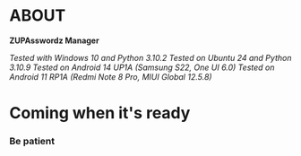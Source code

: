 # ABOUT

**ZUPAsswordz Manager**

_Tested with Windows 10 and Python 3.10.2_
_Tested on Ubuntu 24 and Python 3.10.9_
_Tested on Android 14 UP1A (Samsung S22, One UI 6.0)_
_Tested on Android 11 RP1A (Redmi Note 8 Pro, MIUI Global 12.5.8)_


# Coming when it's ready
### Be patient